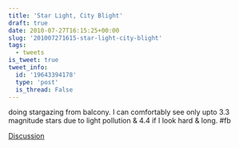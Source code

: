 ```yaml
---
title: 'Star Light, City Blight'
draft: true
date: 2010-07-27T16:15:25+00:00
slug: '201007271615-star-light-city-blight'
tags:
  - tweets
is_tweet: true
tweet_info:
  id: '19643394178'
  type: 'post'
  is_thread: False
---
```




doing stargazing from balcony. I can comfortably see only upto 3.3 magnitude stars due to light pollution & 4.4 if I look hard & long. #fb

[Discussion](https://x.com/sytelus/status/19643394178)
